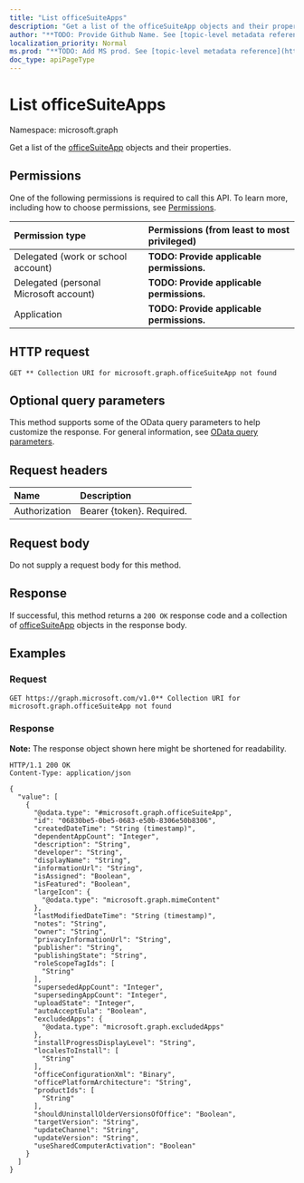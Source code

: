 ```yaml
---
title: "List officeSuiteApps"
description: "Get a list of the officeSuiteApp objects and their properties."
author: "**TODO: Provide Github Name. See [topic-level metadata reference](https://msgo.azurewebsites.net/add/document/guidelines/metadata.html#topic-level-metadata)**"
localization_priority: Normal
ms.prod: "**TODO: Add MS prod. See [topic-level metadata reference](https://msgo.azurewebsites.net/add/document/guidelines/metadata.html#topic-level-metadata)**"
doc_type: apiPageType
---
```


# List officeSuiteApps
Namespace: microsoft.graph



Get a list of the [officeSuiteApp](../resources/officesuiteapp.md) objects and their properties.

## Permissions
One of the following permissions is required to call this API. To learn more, including how to choose permissions, see [Permissions](/graph/permissions-reference).

|Permission type|Permissions (from least to most privileged)|
|:---|:---|
|Delegated (work or school account)|**TODO: Provide applicable permissions.**|
|Delegated (personal Microsoft account)|**TODO: Provide applicable permissions.**|
|Application|**TODO: Provide applicable permissions.**|

## HTTP request

<!-- {
  "blockType": "ignored"
}
-->
``` http
GET ** Collection URI for microsoft.graph.officeSuiteApp not found
```

## Optional query parameters
This method supports some of the OData query parameters to help customize the response. For general information, see [OData query parameters](/graph/query-parameters).

## Request headers
|Name|Description|
|:---|:---|
|Authorization|Bearer {token}. Required.|

## Request body
Do not supply a request body for this method.

## Response

If successful, this method returns a `200 OK` response code and a collection of [officeSuiteApp](../resources/officesuiteapp.md) objects in the response body.

## Examples

### Request
<!-- {
  "blockType": "request",
  "name": "list_officesuiteapp"
}
-->
``` http
GET https://graph.microsoft.com/v1.0** Collection URI for microsoft.graph.officeSuiteApp not found
```


### Response
**Note:** The response object shown here might be shortened for readability.
<!-- {
  "blockType": "response",
  "truncated": true,
  "@odata.type": "Collection(microsoft.graph.officeSuiteApp)"
}
-->
``` http
HTTP/1.1 200 OK
Content-Type: application/json

{
  "value": [
    {
      "@odata.type": "#microsoft.graph.officeSuiteApp",
      "id": "06830be5-0be5-0683-e50b-8306e50b8306",
      "createdDateTime": "String (timestamp)",
      "dependentAppCount": "Integer",
      "description": "String",
      "developer": "String",
      "displayName": "String",
      "informationUrl": "String",
      "isAssigned": "Boolean",
      "isFeatured": "Boolean",
      "largeIcon": {
        "@odata.type": "microsoft.graph.mimeContent"
      },
      "lastModifiedDateTime": "String (timestamp)",
      "notes": "String",
      "owner": "String",
      "privacyInformationUrl": "String",
      "publisher": "String",
      "publishingState": "String",
      "roleScopeTagIds": [
        "String"
      ],
      "supersededAppCount": "Integer",
      "supersedingAppCount": "Integer",
      "uploadState": "Integer",
      "autoAcceptEula": "Boolean",
      "excludedApps": {
        "@odata.type": "microsoft.graph.excludedApps"
      },
      "installProgressDisplayLevel": "String",
      "localesToInstall": [
        "String"
      ],
      "officeConfigurationXml": "Binary",
      "officePlatformArchitecture": "String",
      "productIds": [
        "String"
      ],
      "shouldUninstallOlderVersionsOfOffice": "Boolean",
      "targetVersion": "String",
      "updateChannel": "String",
      "updateVersion": "String",
      "useSharedComputerActivation": "Boolean"
    }
  ]
}
```

